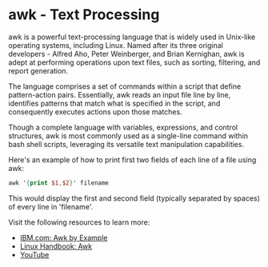 # awk - Text Processing

awk is a powerful text-processing language that is widely used in Unix-like operating systems, including Linux. Named after its three original developers - Alfred Aho, Peter Weinberger, and Brian Kernighan, awk is adept at performing operations upon text files, such as sorting, filtering, and report generation.

The language comprises a set of commands within a script that define pattern-action pairs. Essentially, awk reads an input file line by line, identifies patterns that match what is specified in the script, and consequently executes actions upon those matches.

Though a complete language with variables, expressions, and control structures, awk is most commonly used as a single-line command within bash shell scripts, leveraging its versatile text manipulation capabilities.

Here's an example of how to print first two fields of each line of a file using awk:

```awk
awk '{print $1,$2}' filename
```

This would display the first and second field (typically separated by spaces) of every line in 'filename'.

Visit the following resources to learn more:

- [IBM.com: Awk by Example](https://developer.ibm.com/tutorials/l-awk1/)
- [Linux Handbook: Awk](https://linuxhandbook.com/awk-command-tutorial/)
- [YouTube](https://www.youtube.com/watch?v=9YOZmI-zWok)
